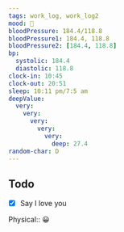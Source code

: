 ```yaml
---
tags: work_log, work_log2
mood: 🙁
bloodPressure: 184.4/118.8
bloodPressure1: 184.4, 118.8
bloodPressure2: [184.4, 118.8]
bp:
  systolic: 184.4
  diastolic: 118.8
clock-in: 10:45
clock-out: 20:51
sleep: 10:11 pm/7:5 am
deepValue:
  very:
    very:
      very:
        very:
          very:
            deep: 27.4
random-char: D
---
```


## Todo
- [x] Say I love you


Physical:: 😀